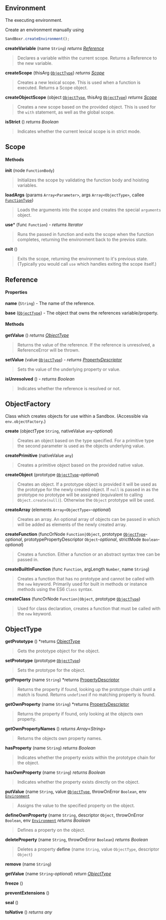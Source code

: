 ## <a name="Environment"><a/>Environment
The executing environment.

Create an environment manually using

```js
SandBoxr.createEnvironment();
```

**createVariable** (name `String`) *returns [Reference](#Reference)*
> Declares a variable within the current scope. Returns a Reference to the new variable.

**createScope** (thisArg [`ObjectType`](#ObjectType)) *returns [Scope](#Scope)*
> Creates a new lexical scope. This is used when a function is executed. Returns a Scope object.

**createObjectScope** (object [`ObjectType`](#ObjectType), thisArg [`ObjectType`](#ObjectType)) *returns [Scope](#Scope)*
> Creates a new scope based on the provided object. This is used for the `with` statement, as well as the global scope.

**isStrict** () *returns Boolean*
> Indicates whether the current lexical scope is in strict mode.

## <a name="Scope"><a/>Scope

#### Methods
**init** (node `FunctionBody`)
> Initializes the scope by validating the function body and hoisting variables.

**loadArgs** (params `Array<Parameter>`, args `Array<ObjectType>`, callee [`FunctionType`](#FunctionType))
> Loads the arguments into the scope and creates the special `arguments` object.

**use*** (func `Function`) - *returns Iterator*
> Runs the passed in function and exits the scope when the function completes, returning the environment back to the previos state.

**exit** ()
> Exits the scope, returning the environment to it's previous state. (Typically you would call `use` which handles exiting the scope itself.)


## <a name="Reference"><a/>Reference

#### Properties
**name** (`String`) - The name of the reference.

**base** ([`ObjectType`](#ObjectType)) - The object that owns the references variable/property.


#### Methods
**getValue** () *returns [ObjectType](#ObjectType)*
> Returns the value of the reference. If the reference is unresolved, a ReferenceError will be thrown.

**setValue** (value [`ObjectType`](#ObjectType)) - *returns [PropertyDescriptor](#PropertyDescriptor)*
> Sets the value of the underlying property or value.

**isUnresolved** () - *returns Boolean*
> Indicates whether the reference is resolved or not.


## ObjectFactory
Class which creates objects for use within a Sandbox. (Accessible via `env.objectFactory`.)

**create** (objectType `String`, nativeValue `any`-*optional*)
> Creates an object based on the type specified. For a primitive type the second parameter is used as the objects underlying value.

**createPrimitive** (nativeValue `any`)
> Creates a primitive object based on the provided native value.

**createObject** (prototype [`ObjectType`](#ObjectType)-*optional*)
> Creates an object. If a prototype object is provided it will be used as the prototype for the newly created object. If `null` is passed in as the prototype no prototype will be assigned (equivalent to calling `Object.create(null)`). Otherwise the `Object` prototype will be used.

**createArray** (elements `Array<ObjectType>`-*optional*)
> Creates an array. An optional array of objects can be passed in which will be added as elements of the newly created array.

**createFunction** (funcOrNode `Function|Object`, prototype [`ObjectType`](#ObjectType)-*optional*, prototypePropertyDescriptor `Object`-*optional*, strictMode `Boolean`-*optional*)
> Creates a function. Either a function or an abstract syntax tree can be passed in.

**createBuiltInFunction** (func `Function`, argLength `Number`, name `String`)
> Creates a function that has no prototype and cannot be called with the `new` keyword. Primarily used for built in methods or instance methods using the ES6 `Class` syntax.

**createClass** (funcOrNode `Function|Object`, prototype [`ObjectType`](#ObjectType))
> Used for class declaration, creates a function that must be called with the `new` keyword.


## <a name="ObjectType"></a>ObjectType

**getPrototype** () *returns [ObjectType](#ObjectType)
> Gets the prototype object for the object.

**setPrototype** (prototype [`ObjectType`](#ObjectType))
> Sets the prototype for the object.

**getProperty** (name `String`) *returns [PropertyDescriptor](#PropertyDescriptor)
> Returns the property if found, looking up the prototype chain until a match is found. Returns `undefined` if no matching property is found.

**getOwnProperty** (name `String`) *returns [PropertyDescriptor](#PropertyDescriptor)
> Returns the property if found, only looking at the objects own property.

**getOwnPropertyNames** () *returns Array&lt;String&gt;*
> Returns the objects own property names.

**hasProperty** (name `String`) *returns Boolean*
> Indicates whether the property exists within the prototype chain for the object.

**hasOwnProperty** (name `String`) *returns Boolean*
> Indicates whether the property exists directly on the object.

**putValue** (name `String`, value [`ObjectType`](#ObjectType), throwOnError `Boolean`, env [`Environment`](#Environment)
> Assigns the value to the specified property on the object.

**defineOwnProperty** (name `String`, descriptor `Object`, throwOnError `Boolean`, env [`Environment`](#Environment) *returns Boolean*
> Defines a property on the object.

**deleteProperty** (name `String`, throwOnError `Boolean`) *returns Boolean*
> Deletes a property
**define** (name `String`, value `ObjectType`, descriptor `Object`)

**remove** (name `String`)

**getValue** (name `String`-*optional*) *return [ObjectType](#ObjectType)*

**freeze** ()

**preventExtensions** ()

**seal** ()

**toNative** () *returns any*